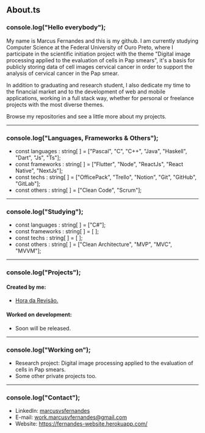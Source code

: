 ## About.ts

### console.log("Hello everybody");
My name is Marcus Fernandes and this is my github. I am currently studying Computer Science at the Federal University of Ouro Preto, where I participate in the scientific initiation project with the theme "Digital image processing applied to the evaluation of cells in Pap smears", it's a basis for publicly storing data of cell images cervical cancer in order to support the analysis of cervical cancer in the Pap smear.

In addition to graduating and research student, I also dedicate my time to the financial market and to the development of web and mobile applications, working in a full stack way, whether for personal or freelance projects with the most diverse themes.

Browse my repositories and see a little more about my projects.

---

### console.log("Languages, Frameworks & Others");

- const languages : string[ ] = ["Pascal", "C", "C++", "Java", "Haskell", "Dart", "Js", "Ts"];
- const frameworks : string[ ] = ["Flutter", "Node", "ReactJs", "React Native", "NextJs"];
- const techs : string[ ] = ["OfficePack", "Trello", "Notion", "Git", "GitHub", "GitLab"];
- const others : string[ ] = ["Clean Code", "Scrum"];

---

### console.log("Studying");

- const languages : string[ ] = ["C#"];
- const frameworks : string[ ] = [ ];
- const techs : string[ ] = [ ];
- const others : string[ ] = ["Clean Architecture", "MVP", "MVC", "MVVM"];

---

### console.log("Projects");

#### Created by me:
- [Hora da Revisão.](https://horadarevisao.herokuapp.com/)  


#### Worked on development:
- Soon will be released.

---

### console.log("Working on");
- Research project: Digital image processing applied to the evaluation of cells in Pap smears.
- Some other private projects too.

---

### console.log("Contact");
- LinkedIn: <a href="https://www.linkedin.com/in/marcusvsfernandes/" target="_blank">marcusvsfernandes</a>
- E-mail: <a href="mailto:work.marcusvfernandes@gmail.com">work.marcusvfernandes@gmail.com</a>
- Website: <a href="https://fernandes-website.herokuapp.com/">https://fernandes-website.herokuapp.com/</a>
